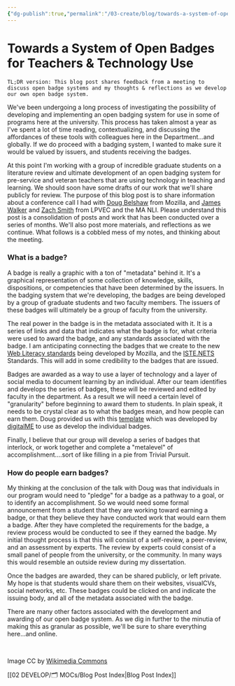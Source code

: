 ```yaml
---
{"dg-publish":true,"permalink":"/03-create/blog/towards-a-system-of-open-badges-for-teachers-and-technology-use/","title":"Towards a System of Open Badges for Teachers & Technology Use","tags":["consume","badges","open"]}
---
```


# Towards a System of Open Badges for Teachers & Technology Use

```
TL;DR version: This blog post shares feedback from a meeting to discuss open badge systems and my thoughts & reflections as we develop our own open badge system.
```

We've been undergoing a long process of investigating the possibility of developing and implementing an open badging system for use in some of programs here at the university. This process has taken almost a year as I've spent a lot of time reading, contextualizing, and discussing the affordances of these tools with colleagues here in the Department...and globally. If we do proceed with a badging system, I wanted to make sure it would be valued by issuers, and students receiving the badges.

At this point I'm working with a group of incredible graduate students on a literature review and ultimate development of an open badging system for pre-service and veteran teachers that are using technology in teaching and learning. We should soon have some drafts of our work that we'll share publicly for review. The purpose of this blog post is to share information about a conference call I had with [Doug Belshaw](https://plus.google.com/105664854995907257058/posts?utm_source=chrome_ntp_icon&utm_medium=chrome_app&utm_campaign=chrome) from Mozilla, and [James Walker](https://plus.google.com/102233873898801651641/posts?utm_source=chrome_ntp_icon&utm_medium=chrome_app&utm_campaign=chrome) and [Zach Smith](https://plus.google.com/118203601782494301959/posts?utm_source=chrome_ntp_icon&utm_medium=chrome_app&utm_campaign=chrome) from LPVEC and the MA NLI. Please understand this post is a consolidation of posts and work that has been conducted over a series of months. We'll also post more materials, and reflections as we continue. What follows is a cobbled mess of my notes, and thinking about the meeting.

### What is a badge?


A badge is really a graphic with a ton of "metadata" behind it. It's a graphical representation of some collection of knowledge, skills, dispositions, or competencies that have been determined by the issuers. In the badging system that we're developing, the badges are being developed by a group of graduate students and two faculty members. The issuers of these badges will ultimately be a group of faculty from the university.

The real power in the badge is in the metadata associated with it. It is a series of links and data that indicates what the badge is for, what criteria were used to award the badge, and any standards associated with the badge. I am anticipating connecting the badges that we create to the new [Web Literacy standards](https://wiki.mozilla.org/Learning/WebLiteracyStandard) being developed by Mozilla, and the [ISTE.NETS](http://www.iste.org/standards) Standards. This will add in some credibility to the badges that are issued.

Badges are awarded as a way to use a layer of technology and a layer of social media to document learning by an individual. After our team identifies and develops the series of badges, these will be reviewed and edited by faculty in the department. As a result we will need a certain level of "granularity" before beginning to award them to students. In plain speak, it needs to be crystal clear as to what the badges mean, and how people can earn them. Doug provided us with this [template](http://www.digitalme.co.uk/badgetheuk/) which was developed by [digitalME](http://www.digitalme.co.uk/) to use as develop the individual badges.

Finally, I believe that our group will develop a series of badges that interlock, or work together and complete a "metalevel" of accomplishment....sort of like filling in a pie from Trivial Pursuit.

### How do people earn badges?

My thinking at the conclusion of the talk with Doug was that individuals in our program would need to "pledge" for a badge as a pathway to a goal, or to identify an accomplishment. So we would need some formal announcement from a student that they are working toward earning a badge, or that they believe they have conducted work that would earn them a badge. After they have completed the requirements for the badge, a review process would be conducted to see if they earned the badge. My initial thought process is that this will consist of a self-review, a peer-review, and an assessment by experts. The review by experts could consist of a small panel of people from the university, or the community. In many ways this would resemble an outside review during my dissertation.

Once the badges are awarded, they can be shared publicly, or left private. My hope is that students would share them on their websites, visualCVs, social networks, etc. These badges could be clicked on and indicate the issuing body, and all of the metadata associated with the badge.

There are many other factors associated with the development and awarding of our open badge system. As we dig in further to the minutia of making this as granular as possible, we'll be sure to share everything here...and online.

 

Image CC by [Wikimedia Commons](http://commons.wikimedia.org/wiki/File:Trivial_pursuits_colors.jpg)[](http://classhack.com/post/45364649211/open-badge-anatomy-updated)

[[02 DEVELOP/🗂️ MOCs/Blog Post Index\|Blog Post Index]]